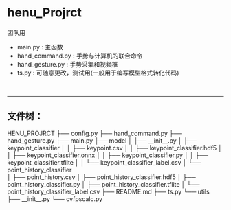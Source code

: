 # henu_Projrct
团队用

- main.py : 主函数
- hand_command.py : 手势与计算机的联合命令
- hand_gesture.py : 手势采集和视频框
- ts.py : 可随意更改，测试用(一般用于编写模型格式转化代码)
<br>

___
## 文件树：
HENU_PROJRCT
├──  config.py
├──  hand_command.py
├──  hand_gesture.py
├──  main.py
├──  model
│  ├──  \_\_init\_\_.py
│  ├──  keypoint_classifier
│  │  ├──  keypoint.csv
│  │  ├──  keypoint_classifier.hdf5
│  │  ├──  keypoint_classifier.onnx
│  │  ├──  keypoint_classifier.py
│  │  ├──  keypoint_classifier.tflite
│  │  └──  keypoint_classifier_label.csv
│  └──  point_history_classifier  
│     ├──  point_history.csv
│     ├──  point_history_classifier.hdf5
│     ├──  point_history_classifier.py
│     ├──  point_history_classifier.tflite
│     └──  point_history_classifier_label.csv
├──  README.md
├──  ts.py
└──  utils
   ├──  \_\_init\_\_.py
   └──  cvfpscalc.py